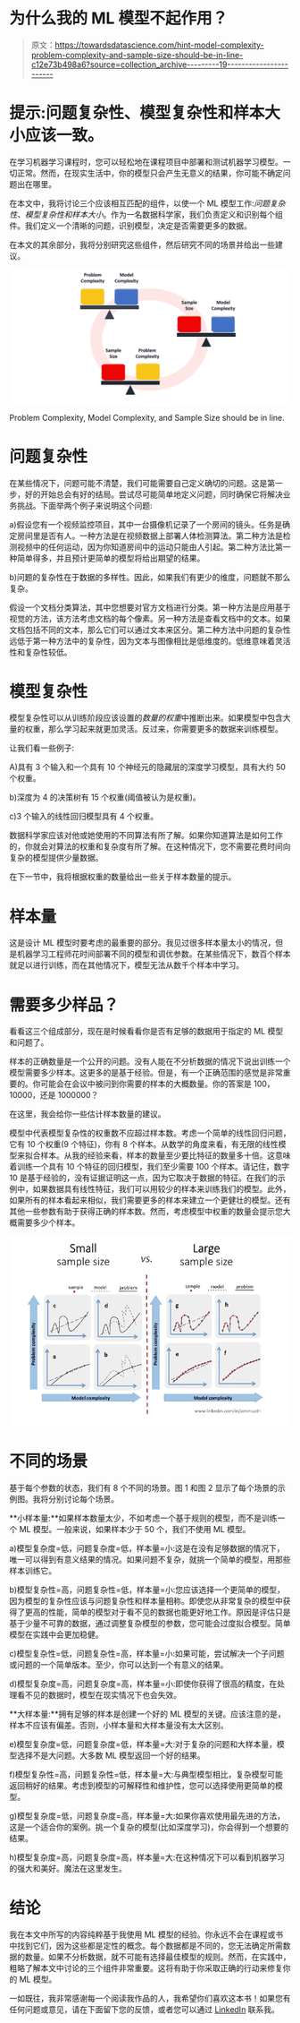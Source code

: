 # 为什么我的 ML 模型不起作用？

> 原文：<https://towardsdatascience.com/hint-model-complexity-problem-complexity-and-sample-size-should-be-in-line-c12e73b498a6?source=collection_archive---------19----------------------->

# 提示:问题复杂性、模型复杂性和样本大小应该一致。

在学习机器学习课程时，您可以轻松地在课程项目中部署和测试机器学习模型。一切正常。然而，在现实生活中，你的模型只会产生无意义的结果，你可能不确定问题出在哪里。

在本文中，我将讨论三个应该相互匹配的组件，以使一个 ML 模型工作:*问题复杂性、模型复杂性和样本大小*。作为一名数据科学家，我们负责定义和识别每个组件。我们定义一个清晰的问题，识别模型，决定是否需要更多的数据。

在本文的其余部分，我将分别研究这些组件，然后研究不同的场景并给出一些建议。

![](img/5113a233896f5cb071d743cc6c9f75db.png)

Problem Complexity, Model Complexity, and Sample Size should be in line.

# 问题复杂性

在某些情况下，问题可能不清楚，我们可能需要自己定义确切的问题。这是第一步，好的开始总会有好的结局。尝试尽可能简单地定义问题，同时确保它将解决业务挑战。下面举两个例子来说明这个问题:

a)假设您有一个视频监控项目，其中一台摄像机记录了一个房间的镜头。任务是确定房间里是否有人。一种方法是在视频数据上部署人体检测算法。第二种方法是检测视频中的任何运动，因为你知道房间中的运动只能由人引起。第二种方法比第一种简单得多，并且预计更简单的模型将给出期望的结果。

b)问题的复杂性在于数据的多样性。因此，如果我们有更少的维度，问题就不那么复杂。

假设一个文档分类算法，其中您想要对官方文档进行分类。第一种方法是应用基于视觉的方法，该方法考虑文档的每个像素。另一种方法是查看文档中的文本。如果文档包括不同的文本，那么它们可以通过文本来区分。第二种方法中问题的复杂性远低于第一种方法中的复杂性，因为文本与图像相比是低维度的。低维意味着灵活性和复杂性较低。

# 模型复杂性

模型复杂性可以从训练阶段应该设置的*数量的权重*中推断出来。如果模型中包含大量的权重，那么学习起来就更加灵活。反过来，你需要更多的数据来训练模型。

让我们看一些例子:

A)具有 3 个输入和一个具有 10 个神经元的隐藏层的深度学习模型，具有大约 50 个权重。

b)深度为 4 的决策树有 15 个权重(阈值被认为是权重)。

c)3 个输入的线性回归模型具有 4 个权重。

数据科学家应该对他或她使用的不同算法有所了解。如果你知道算法是如何工作的，你就会对算法的权重和复杂度有所了解。在这种情况下，您不需要花费时间向复杂的模型提供少量数据。

在下一节中，我将根据权重的数量给出一些关于样本数量的提示。

# 样本量

这是设计 ML 模型时要考虑的最重要的部分。我见过很多样本量太小的情况，但是机器学习工程师花时间部署不同的模型和调优参数。在某些情况下，数百个样本就足以进行训练，而在其他情况下，模型无法从数千个样本中学习。

# 需要多少样品？

看看这三个组成部分，现在是时候看看你是否有足够的数据用于指定的 ML 模型和问题了。

样本的正确数量是一个公开的问题。没有人能在不分析数据的情况下说出训练一个模型需要多少样本。这更多的是基于经验。但是，有一个正确范围的感觉是非常重要的。你可能会在会议中被问到你需要的样本的大概数量。你的答案是 100，10000，还是 1000000？

在这里，我会给你一些估计样本数量的建议。

模型中代表模型复杂性的权重数不应超过样本数。考虑一个简单的线性回归问题，它有 10 个权重(9 个特征)，你有 8 个样本。从数学的角度来看，有无限的线性模型来拟合样本。从我的经验来看，样本的数量至少要比特征的数量多十倍。这意味着训练一个具有 10 个特征的回归模型，我们至少需要 100 个样本。请记住，数字 10 是基于经验的，没有证据证明这一点，因为它取决于数据的特征。在我们的示例中，如果数据具有线性特征，我们可以用较少的样本来训练我们的模型。此外，如果所有的样本看起来相似，我们需要更多的样本来建立一个更健壮的模型。还有其他一些参数有助于获得正确的样本数。然而，考虑模型中权重的数量会提示您大概需要多少个样本。

![](img/0d4dc04902e1cc88bebaeb8c5db34958.png)

# 不同的场景

基于每个参数的状态，我们有 8 个不同的场景。图 1 和图 2 显示了每个场景的示例图。我将分别讨论每个场景。

**小样本量:**如果样本数量太少，不如考虑一个基于规则的模型，而不是训练一个 ML 模型。一般来说，如果样本少于 50 个，我们不使用 ML 模型。

a)模型复杂度=低，问题复杂度=低，样本量=小:这是在没有足够数据的情况下，唯一可以得到有意义结果的情况。如果问题不复杂，就挑一个简单的模型，用那些样本训练它。

b)模型复杂性=高，问题复杂性=低，样本量=小:您应该选择一个更简单的模型，因为模型的复杂性应该与问题复杂性和样本量相称。即使您从非常复杂的模型中获得了更高的性能，简单的模型对于看不见的数据也能更好地工作。原因是评估只是基于少量不可靠的数据，通过调整复杂模型的参数，您可能会过度拟合模型。简单模型在实践中会更加稳健。

c)模型复杂性=低，问题复杂性=高，样本量=小:如果可能，尝试解决一个子问题或问题的一个简单版本。至少，你可以达到一个有意义的结果。

d)模型复杂度=高，问题复杂度=高，样本量=小:即使你获得了很高的精度，在处理看不见的数据时，模型在现实情况下也会失效。

**大样本量:**拥有足够的样本是创建一个好的 ML 模型的关键。应该注意的是，样本不应该有偏差。否则，小样本量和大样本量没有太大区别。

e)模型复杂度=低，问题复杂度=低，样本量=大:对于复杂的问题和大样本量，模型选择不是大问题。大多数 ML 模型返回一个好的结果。

f)模型复杂性=高，问题复杂性=低，样本量=大:与典型模型相比，复杂模型可能返回稍好的结果。考虑到模型的可解释性和维护性，您可以选择使用更简单的模型。

g)模型复杂度=低，问题复杂度=高，样本量=大:如果你喜欢使用最先进的方法，这是一个适合你的案例。挑一个复杂的模型(比如深度学习)，你会得到一个想要的结果。

h)模型复杂度=高，问题复杂度=高，样本量=大:在这种情况下可以看到机器学习的强大和美好。魔法在这里发生。

# 结论

我在本文中所写的内容纯粹基于我使用 ML 模型的经验。你永远不会在课程或书中找到它们，因为这些都是定性的概念。每个数据都是不同的，您无法确定所需数据的数量。如果不分析数据，就不可能有选择最佳模型的规则。然而，在实践中，粗略了解本文中讨论的三个组件非常重要。这将有助于你采取正确的行动来修复你的 ML 模型。

一如既往，我非常感谢每一个阅读我作品的人，我希望你们喜欢这本书！如果您有任何问题或意见，请在下面留下您的反馈，或者您可以通过 [LinkedIn](https://www.linkedin.com/in/aminsadri/) 联系我。
